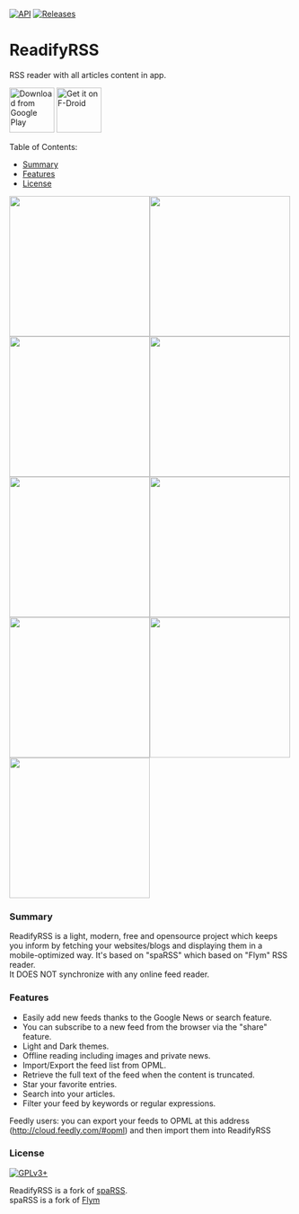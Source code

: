 [![API](https://img.shields.io/badge/API-14%2B-blue.svg?style=flat)](https://android-arsenal.com/api?level=14)
[![Releases](https://img.shields.io/badge/release-stable--1.2.1-brightgreen.svg)](https://github.com/ahmaabdo/ReadifyRSS/releases/latest)

# ReadifyRSS
RSS reader with all articles content in app.

[<img src="https://play.google.com/intl/en_us/badges/images/generic/en_badge_web_generic.png" 
      alt="Download from Google Play" 
      height="80">](https://play.google.com/store/apps/details?id=ahmaabdo.readify.rss)
[<img src="https://f-droid.org/badge/get-it-on.png"
      alt="Get it on F-Droid"
      height="80">](https://f-droid.org)

Table of Contents:
* [Summary](#summary)
* [Features](#features)
* [License](#license)

<img src="https://raw.githubusercontent.com/ahmaabdo/ReadifyRSS/master/Screens/1.png" width="250"><img src="https://raw.githubusercontent.com/ahmaabdo/ReadifyRSS/master/Screens/2.png" width="250"><img src="https://raw.githubusercontent.com/ahmaabdo/ReadifyRSS/master/Screens/3.png" width="250"><img src="https://raw.githubusercontent.com/ahmaabdo/ReadifyRSS/master/Screens/4.png" width="250"><img src="https://raw.githubusercontent.com/ahmaabdo/ReadifyRSS/master/Screens/5.png" width="250"><img src="https://raw.githubusercontent.com/ahmaabdo/ReadifyRSS/master/Screens/6.png" width="250"><img src="https://raw.githubusercontent.com/ahmaabdo/ReadifyRSS/master/Screens/7.1.png" width="250"><img src="https://raw.githubusercontent.com/ahmaabdo/ReadifyRSS/master/Screens/7.png" width="250"><img src="https://raw.githubusercontent.com/ahmaabdo/ReadifyRSS/master/Screens/8.png" width="250">

### Summary
ReadifyRSS is a light, modern, free and opensource project which keeps you inform by fetching your websites/blogs and displaying them in a mobile-optimized way.
It's based on "spaRSS" which based on "Flym" RSS reader.  
It DOES NOT synchronize with any online feed reader.

### Features
* Easily add new feeds thanks to the Google News or search feature.
* You can subscribe to a new feed from the browser via the "share" feature.
* Light and Dark themes.
* Offline reading including images and private news.
* Import/Export the feed list from OPML.
* Retrieve the full text of the feed when the content is truncated.
* Star your favorite entries.
* Search into your articles.
* Filter your feed by keywords or regular expressions.

Feedly users: you can export your feeds to OPML at this address (http://cloud.feedly.com/#opml) and then import them into ReadifyRSS

### License
[![GPLv3+](http://gplv3.fsf.org/gplv3-127x51.png)](https://github.com/ahmaabdo/ReadifyRSS/blob/master/LICENSE)

ReadifyRSS is a fork of [spaRSS](https://github.com/Etuldan/spaRSS).  
spaRSS is a fork of [Flym](https://github.com/FredJul/Flym)
